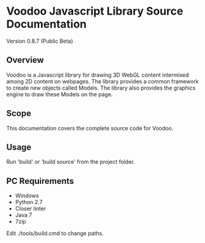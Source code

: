 Voodoo Javascript Library Source Documentation
===================================================

Version 0.8.7 (Public Beta)

## Overview

Voodoo is a Javascript library for drawing 3D WebGL content intermixed among 2D content on webpages. The library provides a common framework to create new objects called Models. The library also provides the graphics engine to draw these Models on the page.

## Scope

This documentation covers the complete source code for Voodoo.

## Usage

Run 'build' or 'build source' from the project folder.

## PC Requirements

* Windows
* Python 2.7
* Closer linter
* Java 7
* 7zip

Edit ./tools/build.cmd to change paths.